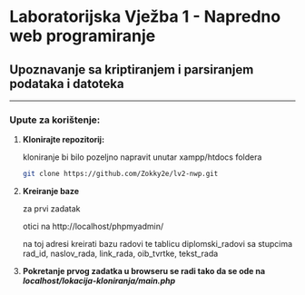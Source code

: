 # Laboratorijska Vježba 1 - Napredno web programiranje

## Upoznavanje sa kriptiranjem i parsiranjem podataka i datoteka

---

### Upute za korištenje:

1. **Klonirajte repozitorij:**

    kloniranje bi bilo pozeljno napravit unutar xampp/htdocs foldera
     ```bash
     git clone https://github.com/Zokky2e/lv2-nwp.git

2. **Kreiranje baze**

   za prvi zadatak

   otici na http://localhost/phpmyadmin/

   na toj adresi kreirati bazu radovi te tablicu diplomski_radovi sa stupcima rad_id, naslov_rada, link_rada, oib_tvrtke, tekst_rada

3. **Pokretanje prvog zadatka u browseru se radi tako da se ode na _localhost/lokacija-kloniranja/main.php_**

